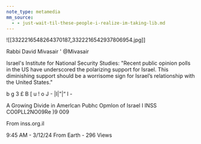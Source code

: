 ```yaml
---
note_type: metamedia
mm_source:
  - - just-wait-til-these-people-i-realize-im-taking-lib.md
---
```


![[3322216548264370187_3322216542937806954.jpg]]

Rabbi David Mivasair
' @Mivasair

Israel's Institute for National Security Studies:
"Recent public opinion polls in the US have
underscored the polarizing support for Israel.
This diminishing support should be a worrisome
sign for Israel’s relationship with the United
States."

b g
3 £
B
[ u
!
o
J -
|I|"|“ I -

A Growing Divide in Amerlcan Pubhc Opmlon of Israel I INSS
CO0PLL2NO09Re )9 009

From inss.org.il

9:45 AM - 3/12/24 From Earth - 296 Views

